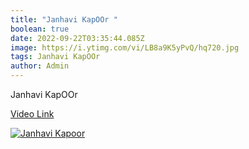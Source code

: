 ```yaml
---
title: "J﻿anhavi KapOOr "
boolean: true
date: 2022-09-22T03:35:44.085Z
image: https://i.ytimg.com/vi/LB8a9K5yPvQ/hq720.jpg
tags: Janhavi KapOOr
author: Admin
---
```

J﻿anhavi KapOOr 

[Vi﻿deo Link](https://dailynewz.xyz/watch.php?w=LB8a9K5yPvQ&t=Janhavi%20KapOOr%20-%20ALDO&c=w)

[﻿![Janhavi Kapoor](https://i.ytimg.com/vi/LB8a9K5yPvQ/hq720.jpg)](https://dailynewz.xyz/watch.php?w=LB8a9K5yPvQ&t=Janhavi%20KapOOr%20-%20ALDO&c=w)